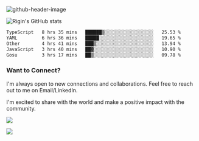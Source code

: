 
![github-header-image](https://github.com/riginoommen/riginoommen/assets/3840244/889cae65-df55-4cda-86cc-bf21bf1f2e96)

![Rigin's GitHub stats](https://github-readme-stats.vercel.app/api?username=riginoommen\&show_icons=true\&show=reviews,discussions_started,discussions_answered,prs_merged,prs_merged_percentage)


<!--START_SECTION:waka-->

```txt
TypeScript   8 hrs 35 mins   ██████▒░░░░░░░░░░░░░░░░░░   25.53 %
YAML         6 hrs 36 mins   █████░░░░░░░░░░░░░░░░░░░░   19.65 %
Other        4 hrs 41 mins   ███▒░░░░░░░░░░░░░░░░░░░░░   13.94 %
JavaScript   3 hrs 40 mins   ██▓░░░░░░░░░░░░░░░░░░░░░░   10.90 %
Gosu         3 hrs 17 mins   ██▒░░░░░░░░░░░░░░░░░░░░░░   09.78 %
```

<!--END_SECTION:waka-->

### Want to Connect?

I'm always open to new connections and collaborations. Feel free to reach out to me on Email/LinkedIn.

I'm excited to share with the world and make a positive impact with the community.

![](https://komarev.com/ghpvc/?username=riginoommen)

![](https://hit.yhype.me/github/profile?user_id=3840244)

